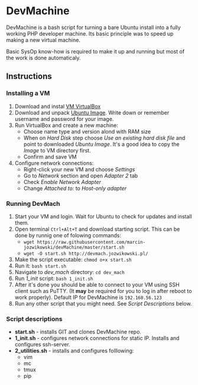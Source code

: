 # DevMachine

DevMachine is a bash script for turning a bare Ubuntu install into a fully working PHP developer machine. Its basic principle was to speed up making a new virtual machine.

Basic SysOp know-how is required to make it up and running but most of the work is done automaticaly.

## Instructions

### Installing a VM
1. Download and instal [VM VirtualBox](https://www.virtualbox.org/)
2. Download and unpack [Ubuntu Image](http://www.osboxes.org/ubuntu/). Write down or remember username and password for your image.
3. Run VirtualBox and create a new machine:
	* Choose name type and version alond with RAM size
	* When on *Hard Disk* step choose *Use an existing hard disk file* and point to downloaded *Ubuntu Image*. It's a good idea to copy the *Image* to VM directory first.
	* Confirm and save VM
4. Configure network connections:
	* Right-click your new VM and choose *Settings*
	* Go to *Network* section and open *Adapter 2* tab
	* Check *Enable Network Adapter*
	* Change *Attached to:* to *Host-only adapter*

### Running DevMach
1. Start your VM and login. Wait for Ubuntu to check for updates and install them.
2. Open terminal `Ctrl+Alt+T` and download starting script. This can be done by runnig one of folowing commands:
	* `wget https://raw.githubusercontent.com/marcin-jozwikowski/devMachine/master/start.sh`
	* `wget -O start.sh http://devmach.jozwikowski.pl/`
3. Make the script executable: `chmod o+x start.sh`
4. Run it: `bash start.sh`
5. Navigate to *dev_mach* directory: `cd dev_mach`
6. Run *1_init* script: `bash 1_init.sh`
7. After it's done you should be able to connect to your VM using SSH client such as PuTTY. (It **may** be required for you to log in after reboot to work properly). Default IP for DevMachine is `192.168.56.123`
8. Run any other script that you might need. See *Script Descriptions* below.

### Script descriptions
* **start.sh** - installs GIT and clones DevMachine repo.
* **1_init.sh** - configures network connections for static IP. Installs and configures ssh-server.
* **2_utilities.sh** - installs and configures folllowing:
	* vim
	* mc
	* tmux
	* pip